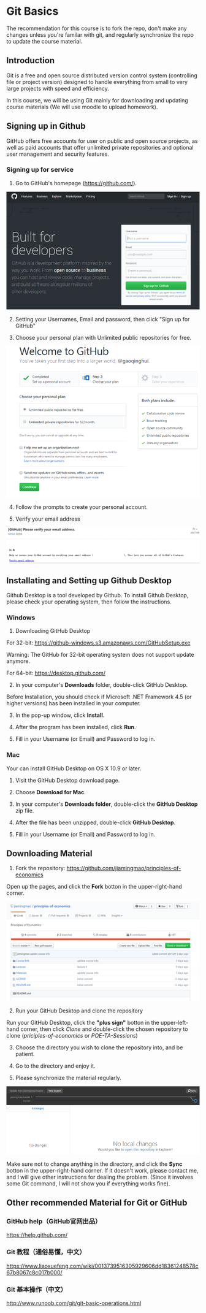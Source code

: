 # Git Basics
The recommendation for this course is to fork the repo, don't make any changes unless you're familar with git, and regularly synchronize the repo to update the course material. 

## Introduction
Git is a free and open source distributed version control system (controlling file or project version) designed to handle everything from small to very large projects with speed and efficiency.

In this course, we will be using Git mainly for downloading and updating course materials (We will use moodle to upload homework).

## Signing up in Github

GitHub offers free accounts for user on public and open source projects, as well as paid accounts that offer unlimited private repositories and optional user management and security features.

### Signing up for service

1. Go to GitHub's homepage (https://github.com/).

![GitHub_homepage](Figures/GitHub_homepage.png)

2. Setting your Usernames, Email and password, then click "Sign up for GitHub"

3. Choose your personal plan with Unlimited public repositories for free.

![GitHub_plan](Figures/GitHub_plan.png)

4. Follow the prompts to create your personal account.

5. Verify your email address

![GitHub_verify](Figures/GitHub_verify.png)


## Installating and Setting up Github Desktop

Github Desktop is a tool developed by Github. To install Github Desktop, please check your operating system, then follow the instructions.

### Windows 

1. Downloading GitHub Desktop

For 32-bit: https://github-windows.s3.amazonaws.com/GitHubSetup.exe

Warning: The GitHub for 32-bit operating system does not support update anymore.

For 64-bit: https://desktop.github.com/

2. In your computer's **Downloads** folder, double-click GitHub Desktop.

Before Installation, you should check if Microsoft .NET Framework 4.5 (or higher versions) has been installed in your computer. 

3. In the pop-up window, click **Install**.

4. After the program has been installed, click **Run**.

5. Fill in your Username (or Email) and Password to log in.

### Mac

Your can install GitHub Desktop on OS X 10.9 or later.

1. Visit the GitHub Desktop download page.

2. Choose **Download for Mac**.

3. In your computer's **Downloads folder**, double-click the **GitHub Desktop** zip file.

4. After the file has been unzipped, double-click **GitHub Desktop**.

5. Fill in your Username (or Email) and Password to log in.

## Downloading Material

1. Fork the repository:
https://github.com/jiamingmao/principles-of-economics

Open up the pages, and click the **Fork** botton in the upper-right-hand corner.

![GitHub_fork](Figures/GitHub_fork.png)

2. Run your GitHub Desktop and clone the repository

Run your GitHub Desktop, click the **"plus sign"** botton in the upper-left-hand corner, then click *Clone* and double-click the chosen repository to clone (*priciples-of-economics* or *POE-TA-Sessions*)

3. Choose the directory you wish to clone the repository into, and be patient.

4. Go to the directory and enjoy it.

5. Please synchronize the material regularly. 

![GitHub_sync](Figures/GitHub_sync.png)

Make sure not to change anything in the directory, and click the **Sync** botton in the upper-right-hand corner. If it doesn't work, please contact me, and I will give other instructions for dealing the problem. (Since it involves some Git command, I will not show you if everything works fine).


## Other recommended Material for Git or GitHub

### GitHub help（GitHub官网出品）
https://help.github.com/

### Git 教程（通俗易懂，中文）
https://www.liaoxuefeng.com/wiki/0013739516305929606dd18361248578c67b8067c8c017b000/

### Git 基本操作（中文）
http://www.runoob.com/git/git-basic-operations.html








